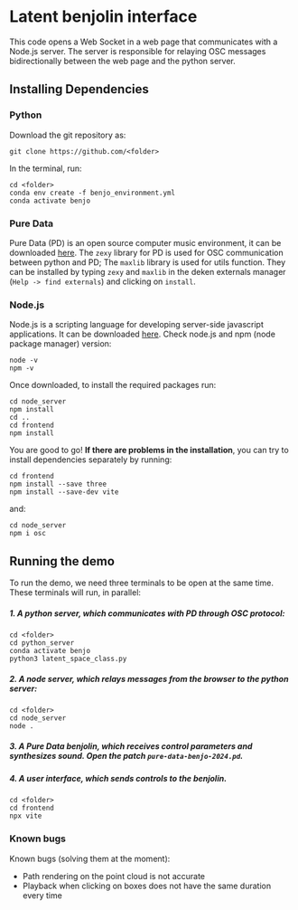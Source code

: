 # Latent benjolin interface

This code opens a Web Socket in a web page that communicates with a Node.js server.
The server is responsible for relaying OSC messages bidirectionally between the web page and the python server.

## Installing Dependencies

### Python
Download the git repository as:
```
git clone https://github.com/<folder>
```
In the terminal, run: 
```
cd <folder>
conda env create -f benjo_environment.yml
conda activate benjo
```

### Pure Data
Pure Data (PD) is an open source computer music environment, it can be downloaded [here](https://puredata.info/downloads). 
The `zexy` library for PD is used for OSC communication between python and PD; The `maxlib` library is used for utils function. They can be installed by typing `zexy`  and `maxlib` in the deken externals manager (`Help -> find externals`) and clicking on `install`.

### Node.js
Node.js is a scripting language for developing server-side javascript applications. It can be downloaded [here](https://nodejs.org/en). 
Check node.js and npm (node package manager) version:
```
node -v
npm -v
```
Once downloaded, to install the required packages run:
```
cd node_server
npm install
cd ..
cd frontend
npm install
```
You are good to go!
<b>If there are problems in the installation</b>, you can try to install dependencies separately by running:
```
cd frontend
npm install --save three 
npm install --save-dev vite
```
and:
```
cd node_server
npm i osc
```


## Running the demo

To run the demo, we need three terminals to be open at the same time. These terminals will run, in parallel:

##### 1. A python server, which communicates with PD through OSC protocol:

```
cd <folder>
cd python_server
conda activate benjo
python3 latent_space_class.py
```

##### 2. A node server, which relays messages from the browser to the python server:

```
cd <folder>
cd node_server
node .
```

##### 3. A Pure Data benjolin, which receives control parameters and synthesizes sound. Open the patch <code>pure-data-benjo-2024.pd</code>.

##### 4. A user interface, which sends controls to the benjolin.

```
cd <folder>
cd frontend
npx vite
```

### Known bugs
Known bugs (solving them at the moment):
- Path rendering on the point cloud is not accurate
- Playback when clicking on boxes does not have the same duration every time

